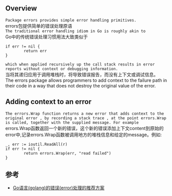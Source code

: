 ## Overview 
`Package errors provides simple error handling primitives.`    
errors包提供简单的错误处理原语    
`The traditional error handling idiom in Go is roughly akin to`  
Go中的传统错误处理习惯用法大致类似于  
```
if err != nil {
        return err
}
```  
`which when applied recursively up the call stack results in error reports without context or debugging information. `  
当将其递归应用于调用堆栈时，将导致错误报告，而没有上下文或调试信息。  
The errors package allows programmers to add context to the failure path in their code in a way that does not destroy the original value of the error.

## Adding context to an error  
`The errors.Wrap function returns a new error that adds context to the original error ,
by recording a stack trace , at the point errors.Wrap is called, together with the supplied message. For example`  
errors.Wrap函数返回一个新的错误，这个新的错误添加上下文content到原始的error中,记录errors.Wrap函数被调用地方的堆栈信息和给定的message。例如:  
```
_, err := ioutil.ReadAll(r)
if err != nil {
        return errors.Wrap(err, "read failed")
}
```


## 参考
- [Go语言(golang)的错误(error)处理的推荐方案](https://studygolang.com/articles/17430?fr=sidebar)
